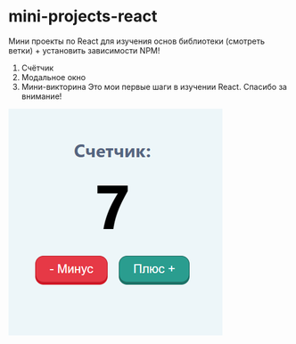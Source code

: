 # mini-projects-react
Мини проекты по React для изучения основ библиотеки (смотреть ветки) + установить зависимости NPM!
1. Счётчик
2. Модальное окно
3. Мини-викторина
Это мои первые шаги в изучении React. Спасибо за внимание!
<img src="counter.png">
